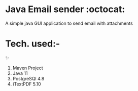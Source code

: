 # Java Email sender :octocat:

A simple java GUI application to send email with attachments


# <h1> Tech. used:- </h1> :sparkles: 
1. Maven Project
2. Java 11
3. PostgreSQl 4.8
4. iTextPDF 5.10


